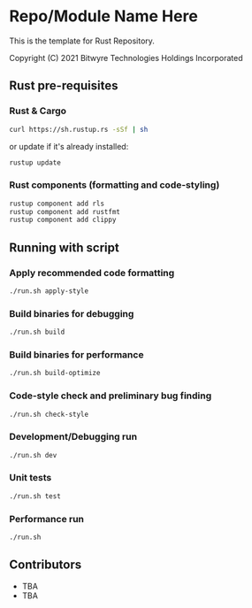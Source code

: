 # Repo/Module Name Here

This is the template for Rust Repository.

Copyright (C) 2021 Bitwyre Technologies Holdings Incorporated

## Rust pre-requisites

### Rust & Cargo

```bash
curl https://sh.rustup.rs -sSf | sh
```

or update if it's already installed:

```bash
rustup update
```

### Rust components (formatting and code-styling)

```bash
rustup component add rls
rustup component add rustfmt
rustup component add clippy
```

## Running with script

### Apply recommended code formatting

```bash
./run.sh apply-style
```

### Build binaries for debugging

```bash
./run.sh build
```

### Build binaries for performance

```bash
./run.sh build-optimize
```

### Code-style check and preliminary bug finding

```bash
./run.sh check-style
```

### Development/Debugging run

```bash
./run.sh dev
```

### Unit tests

```bash
./run.sh test
```

### Performance run

```bash
./run.sh
```

## Contributors

- TBA
- TBA
